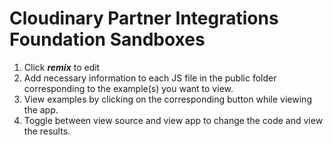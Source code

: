 # Cloudinary Partner Integrations Foundation Sandboxes

1. Click **_remix_** to edit
2. Add necessary information to each JS file in the public folder corresponding to the example(s) you want to view.
3. View examples by clicking on the corresponding button while viewing the app.
4. Toggle between view source and view app to change the code and view the results.

